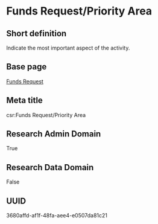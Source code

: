 # Funds Request/Priority Area
## Short definition
Indicate the most important aspect of the activity.
## Base page
[Funds Request](https://github.com/EuroCRIS/CASRAI-Dictionairies/blob/main/Objects/Funds%20Request.md)
## Meta title
csr:Funds Request/Priority Area
## Research Admin Domain
True
## Research Data Domain
False
## UUID
3680affd-af1f-48fa-aee4-e0507da81c21
